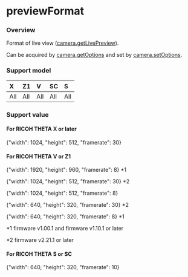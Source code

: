 # previewFormat

### Overview

Format of live view ([camera.getLivePreview](../commands/camera.get_live_preview.md)).

Can be acquired by [camera.getOptions](../commands/camera.get_options.md) and set by [camera.setOptions](../commands/camera.set_options.md).

### Support model

| X | Z1 | V | SC | S |
|:--|:--|:--|:--|:--|
| All | All | All | All | All |

### Support value

#### For RICOH THETA X or later

{"width": 1024, "height": 512, "framerate": 30}

#### For RICOH THETA V or Z1

{"width": 1920, "height": 960, "framerate": 8} \*1

{"width": 1024, "height": 512, "framerate": 30} \*2

{"width": 1024, "height": 512, "framerate": 8}

{"width": 640, "height": 320, "framerate": 30} \*2

{"width": 640, "height": 320, "framerate": 8} \*1

\*1 firmware v1.00.1 and firmware v1.10.1 or later

\*2 firmware v2.21.1 or later

#### For RICOH THETA S or SC

{"width": 640, "height": 320, "framerate": 10}
